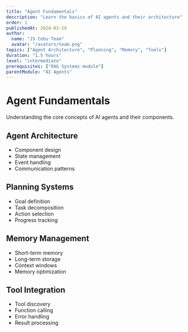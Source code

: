 ```yaml
---
title: "Agent Fundamentals"
description: "Learn the basics of AI agents and their architecture"
order: 1
publishedAt: 2024-03-19
author:
  name: "JS Cebu Team"
  avatar: "/avatars/team.png"
topics: ["Agent Architecture", "Planning", "Memory", "Tools"]
duration: "1.5 hours"
level: "intermediate"
prerequisites: ["RAG Systems module"]
parentModule: "AI Agents"
---
```


# Agent Fundamentals

Understanding the core concepts of AI agents and their components.

## Agent Architecture

- Component design
- State management
- Event handling
- Communication patterns

## Planning Systems

- Goal definition
- Task decomposition
- Action selection
- Progress tracking

## Memory Management

- Short-term memory
- Long-term storage
- Context windows
- Memory optimization

## Tool Integration

- Tool discovery
- Function calling
- Error handling
- Result processing
